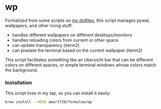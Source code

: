 # wp

Formalized from some scripts on [my dotfiles](https://github.com/amar1729/dotfiles), this script manages pywal, wallpapers, and other ricing stuff:
- handles different wallpapers on different desktops/monitors
- handles reloading colors from current or other space
- can update transparency (iterm2)
- can pixelate the terminal based on the current wallpaper (iterm2)

This script facilitates something like an Ubersicht bar that can be different colors on different spaces, or simple terminal windows whose colors match the background.

### Installation

This script lives in my tap, so you can install it easily:

```bash
brew install --HEAD amar1729/formulae/wp
```
